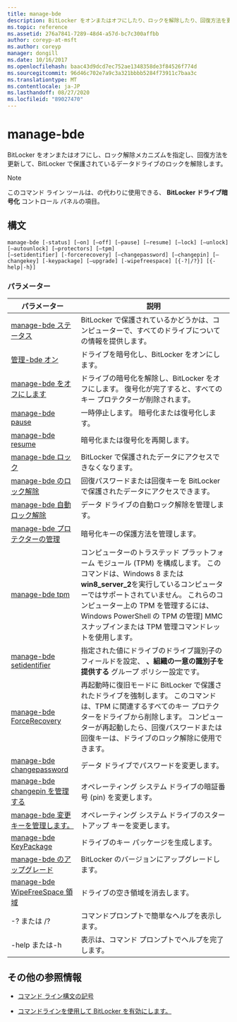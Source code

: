 ```yaml
---
title: manage-bde
description: BitLocker をオンまたはオフにしたり、ロックを解除したり、回復方法を更新したり、BitLocker で保護されているデータドライブのロックを解除したりする、manage-bde コマンドの参照記事。
ms.topic: reference
ms.assetid: 276a7841-7289-48d4-a57d-bc7c300affbb
author: coreyp-at-msft
ms.author: coreyp
manager: dongill
ms.date: 10/16/2017
ms.openlocfilehash: baac43d9dcd7ec752ae1348358de3f84526f774d
ms.sourcegitcommit: 96d46c702e7a9c3a321bbbb5284f73911c7baa3c
ms.translationtype: MT
ms.contentlocale: ja-JP
ms.lasthandoff: 08/27/2020
ms.locfileid: "89027470"
---
```

# <a name="manage-bde"></a>manage-bde

BitLocker をオンまたはオフにし、ロック解除メカニズムを指定し、回復方法を更新して、BitLocker で保護されているデータドライブのロックを解除します。

> [!NOTE]
> このコマンド ライン ツールは、の代わりに使用できる、 **BitLocker ドライブ暗号化** コントロール パネルの項目。

## <a name="syntax"></a>構文

```
manage-bde [-status] [–on] [–off] [–pause] [–resume] [–lock] [–unlock] [–autounlock] [–protectors] [–tpm]
[–setidentifier] [-forcerecovery] [–changepassword] [–changepin] [–changekey] [-keypackage] [–upgrade] [-wipefreespace] [{-?|/?}] [{-help|-h}]
```

### <a name="parameters"></a>パラメーター

| パラメーター | 説明 |
| --------- |------------ |
| [manage-bde ステータス](manage-bde-status.md) | BitLocker で保護されているかどうかは、コンピューターで、すべてのドライブについての情報を提供します。 |
| [管理-bde オン](manage-bde-on.md) | ドライブを暗号化し、BitLocker をオンにします。 |
| [manage-bde をオフにします](manage-bde-off.md) | ドライブの暗号化を解除し、BitLocker をオフにします。 復号化が完了すると、すべてのキー プロテクターが削除されます。 |
| [manage-bde pause](manage-bde-pause.md) | 一時停止します。 暗号化または復号化します。 |
| [manage-bde resume](manage-bde-resume.md) | 暗号化または復号化を再開します。 |
| [manage-bde ロック](manage-bde-lock.md) | BitLocker で保護されたデータにアクセスできなくなります。 |
| [manage-bde のロック解除](manage-bde-unlock.md) | 回復パスワードまたは回復キーを BitLocker で保護されたデータにアクセスできます。 |
| [manage-bde 自動ロック解除](manage-bde-autounlock.md) | データ ドライブの自動ロック解除を管理します。 |
| [manage-bde プロテクターの管理](manage-bde-protectors.md) | 暗号化キーの保護方法を管理します。 |
| [manage-bde tpm](manage-bde-tpm.md) | コンピューターのトラステッド プラットフォーム モジュール (TPM) を構成します。 このコマンドは、Windows 8 または **win8_server_2**を実行しているコンピューターではサポートされていません。 これらのコンピューター上の TPM を管理するには、Windows PowerShell の TPM の管理] MMC スナップインまたは TPM 管理コマンドレットを使用します。 |
| [manage-bde setidentifier](manage-bde-setidentifier.md)   | 指定された値にドライブのドライブ識別子のフィールドを設定、 **、組織の一意の識別子を提供する** グループ ポリシー設定です。 |
| [manage-bde ForceRecovery](manage-bde-forcerecovery.md) | 再起動時に復旧モードに BitLocker で保護されたドライブを強制します。 このコマンドは、TPM に関連するすべてのキー プロテクターをドライブから削除します。 コンピューターが再起動したら、回復パスワードまたは回復キーは、ドライブのロック解除に使用できます。 |
| [manage-bde changepassword](manage-bde-changepassword.md) | データ ドライブでパスワードを変更します。 |
| [manage-bde changepin を管理する](manage-bde-changepin.md) | オペレーティング システム ドライブの暗証番号 (pin) を変更します。 |
| [manage-bde 変更キーを管理します。](manage-bde-changekey.md) | オペレーティング システム ドライブのスタートアップ キーを変更します。 |
| [manage-bde KeyPackage](manage-bde-keypackage.md) | ドライブのキー パッケージを生成します。 |
| [manage-bde のアップグレード](manage-bde-upgrade.md) | BitLocker のバージョンにアップグレードします。 |
| [manage-bde WipeFreeSpace 領域](manage-bde-wipefreespace.md) | ドライブの空き領域を消去します。 |
| -? または /? | コマンドプロンプトで簡単なヘルプを表示します。 |
| -help または-h | 表示は、コマンド プロンプトでヘルプを完了します。 |

## <a name="additional-references"></a>その他の参照情報

- [コマンド ライン構文の記号](command-line-syntax-key.md)

- [コマンドラインを使用して BitLocker を有効にします。](/previous-versions/windows/it-pro/windows-7/dd894351(v=ws.10))
